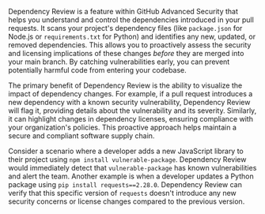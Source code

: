 Dependency Review is a feature within GitHub Advanced Security that helps you understand and control the dependencies introduced in your pull requests. It scans your project's dependency files (like `package.json` for Node.js or `requirements.txt` for Python) and identifies any new, updated, or removed dependencies. This allows you to proactively assess the security and licensing implications of these changes _before_ they are merged into your main branch. By catching vulnerabilities early, you can prevent potentially harmful code from entering your codebase.

The primary benefit of Dependency Review is the ability to visualize the impact of dependency changes. For example, if a pull request introduces a new dependency with a known security vulnerability, Dependency Review will flag it, providing details about the vulnerability and its severity. Similarly, it can highlight changes in dependency licenses, ensuring compliance with your organization's policies. This proactive approach helps maintain a secure and compliant software supply chain.

Consider a scenario where a developer adds a new JavaScript library to their project using `npm install vulnerable-package`. Dependency Review would immediately detect that `vulnerable-package` has known vulnerabilities and alert the team. Another example is when a developer updates a Python package using `pip install requests==2.28.0`. Dependency Review can verify that this specific version of `requests` doesn't introduce any new security concerns or license changes compared to the previous version.